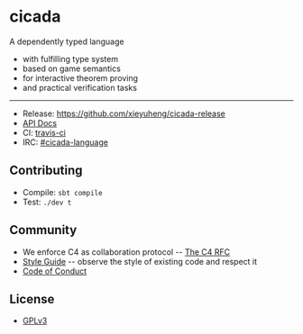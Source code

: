 # cicada

A dependently typed language
- with fulfilling type system
- based on game semantics
- for interactive theorem proving
- and practical verification tasks

------

- Release: https://github.com/xieyuheng/cicada-release
- [API Docs](https://cicada.xieyuheng.now.sh/xieyuheng/cicada/index.html)
- CI: [travis-ci](https://travis-ci.org/xieyuheng/cicada)
- IRC: [#cicada-language](https://kiwiirc.com/nextclient/irc.freenode.net/#cicada-language)

## Contributing

- Compile: `sbt compile`
- Test: `./dev t`

## Community

- We enforce C4 as collaboration protocol -- [The C4 RFC](https://rfc.zeromq.org/spec:42/C4)
- [Style Guide](STYLE-GUIDE.md) -- observe the style of existing code and respect it
- [Code of Conduct](CODE-OF-CONDUCT.md)

## License

- [GPLv3](LICENSE)
